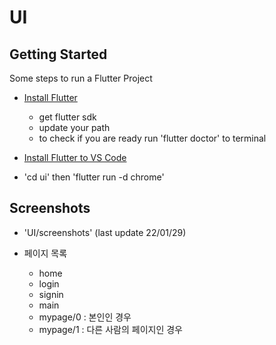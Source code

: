 # UI

## Getting Started

Some steps to run a Flutter Project

- [Install Flutter](https://docs.flutter.dev/get-started/install)
    - get flutter sdk
    - update your path
    - to check if you are ready run 'flutter doctor' to terminal

- [Install Flutter to VS Code](https://docs.flutter.dev/get-started/editor?tab=vscode)

- 'cd ui' then 'flutter run -d chrome'

## Screenshots

- 'UI/screenshots' (last update 22/01/29)

- 페이지 목록
    - home
    - login
    - signin
    - main
    - mypage/0 : 본인인 경우
    - mypage/1 : 다른 사람의 페이지인 경우
